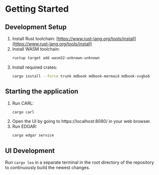 # Getting Started

## Development Setup
1. Install Rust toolchain: [https://www.rust-lang.org/tools/install](https://www.rust-lang.org/tools/install)
2. Install WASM toolchain:
    ```sh
    rustup target add wasm32-unknown-unknown
    ```
3. Install required crates:
    ```sh
    cargo install --force trunk mdbook mdbook-mermaid mdbook-svgbob
    ```

## Starting the application
1. Run CARL:
    ```sh
    cargo carl
    ```
2. Open the UI by going to https://localhost:8080/ in your web browser.
3. Run EDGAR:
    ```sh
    cargo edgar service
    ```

## UI Development
Run `cargo lea` in a separate terminal in the root directory of the repository to continuously build the newest changes.
